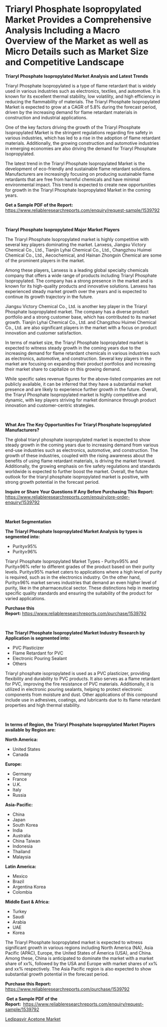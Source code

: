 <p><h1>Triaryl Phosphate Isopropylated Market Provides a Comprehensive Analysis Including a Macro Overview of the Market as well as Micro Details such as Market Size and Competitive Landscape</h1></p><p><strong>Triaryl Phosphate Isopropylated Market Analysis and Latest Trends</strong></p>
<p><p>Triaryl Phosphate Isopropylated is a type of flame retardant that is widely used in various industries such as electronics, textiles, and automotive. It is known for its excellent thermal stability, low volatility, and high efficiency in reducing the flammability of materials. The Triaryl Phosphate Isopropylated Market is expected to grow at a CAGR of 5.8% during the forecast period, driven by the increasing demand for flame retardant materials in construction and industrial applications.</p><p>One of the key factors driving the growth of the Triaryl Phosphate Isopropylated Market is the stringent regulations regarding fire safety in various industries, which has led to a rise in the adoption of flame retardant materials. Additionally, the growing construction and automotive industries in emerging economies are also driving the demand for Triaryl Phosphate Isopropylated.</p><p>The latest trend in the Triaryl Phosphate Isopropylated Market is the development of eco-friendly and sustainable flame retardant solutions. Manufacturers are increasingly focusing on producing sustainable flame retardants that are free from harmful chemicals and have minimal environmental impact. This trend is expected to create new opportunities for growth in the Triaryl Phosphate Isopropylated Market in the coming years.</p></p>
<p><strong>Get a Sample PDF of the Report:&nbsp;</strong> <a href="https://www.reliableresearchreports.com/enquiry/request-sample/1539792">https://www.reliableresearchreports.com/enquiry/request-sample/1539792</a></p>
<p>&nbsp;</p>
<p><strong>Triaryl Phosphate Isopropylated Major Market Players</strong></p>
<p><p>The Triaryl Phosphate Isopropylated market is highly competitive with several key players dominating the market. Lanxess, Jiangsu Victory Chemical Co., Ltd., Tianjin Lyhai Chemical Co., Ltd., Changzhou Huimei Chemical Co., Ltd., Aecochemical, and Hainan Zhongxin Chemical are some of the prominent players in the market.</p><p>Among these players, Lanxess is a leading global specialty chemicals company that offers a wide range of products including Triaryl Phosphate Isopropylated. The company has a strong presence in the market and is known for its high-quality products and innovative solutions. Lanxess has experienced steady market growth over the years and is expected to continue its growth trajectory in the future.</p><p>Jiangsu Victory Chemical Co., Ltd. is another key player in the Triaryl Phosphate Isopropylated market. The company has a diverse product portfolio and a strong customer base, which has contributed to its market growth. Tianjin Lyhai Chemical Co., Ltd. and Changzhou Huimei Chemical Co., Ltd. are also significant players in the market with a focus on product innovation and customer satisfaction.</p><p>In terms of market size, the Triaryl Phosphate Isopropylated market is expected to witness steady growth in the coming years due to the increasing demand for flame retardant chemicals in various industries such as electronics, automotive, and construction. Several key players in the market are focusing on expanding their product portfolios and increasing their market share to capitalize on this growing demand.</p><p>While specific sales revenue figures for the above-listed companies are not publicly available, it can be inferred that they have a substantial market presence and are likely to experience further growth in the future. Overall, the Triaryl Phosphate Isopropylated market is highly competitive and dynamic, with key players striving for market dominance through product innovation and customer-centric strategies.</p></p>
<p>&nbsp;</p>
<p><strong>What Are The Key Opportunities For Triaryl Phosphate Isopropylated Manufacturers?</strong></p>
<p><p>The global triaryl phosphate isopropylated market is expected to show steady growth in the coming years due to increasing demand from various end-use industries such as electronics, automotive, and construction. The growth of these industries, coupled with the rising awareness about the benefits of using flame retardant materials, is driving the market forward. Additionally, the growing emphasis on fire safety regulations and standards worldwide is expected to further boost the market. Overall, the future outlook for the triaryl phosphate isopropylated market is positive, with strong growth potential in the forecast period.</p></p>
<p><strong>Inquire or Share Your Questions If Any Before Purchasing This Report:</strong> <a href="https://www.reliableresearchreports.com/enquiry/pre-order-enquiry/1539792">https://www.reliableresearchreports.com/enquiry/pre-order-enquiry/1539792</a></p>
<p>&nbsp;</p>
<p><strong>Market Segmentation</strong></p>
<p><strong>The Triaryl Phosphate Isopropylated Market Analysis by types is segmented into:</strong></p>
<p><ul><li>Purity≥95%</li><li>Purity≥96%</li></ul></p>
<p><p>Triaryl Phosphate Isopropylated Market Types - Purity≥95% and Purity≥96% refer to different grades of the product based on their purity levels. Purity≥95% market caters to applications where a high level of purity is required, such as in the electronics industry. On the other hand, Purity≥96% market serves industries that demand an even higher level of purity, like in the pharmaceutical sector. These distinctions help in meeting specific quality standards and ensuring the suitability of the product for varied applications.</p></p>
<p><strong>Purchase this Report:&nbsp;</strong><a href="https://www.reliableresearchreports.com/purchase/1539792">https://www.reliableresearchreports.com/purchase/1539792</a></p>
<p>&nbsp;</p>
<p><strong>The Triaryl Phosphate Isopropylated Market Industry Research by Application is segmented into:</strong></p>
<p><ul><li>PVC Plasticizer</li><li>Flame Retardant for PVC</li><li>Electronic Pouring Sealant</li><li>Others</li></ul></p>
<p><p>Triaryl phosphate isopropylated is used as a PVC plasticizer, providing flexibility and durability to PVC products. It also serves as a flame retardant for PVC, improving the fire resistance of PVC materials. Additionally, it is utilized in electronic pouring sealants, helping to protect electronic components from moisture and dust. Other applications of this compound include use in adhesives, coatings, and lubricants due to its flame retardant properties and high thermal stability.</p></p>
<p>&nbsp;</p>
<p><strong>In terms of Region, the Triaryl Phosphate Isopropylated Market Players available by Region are:</strong></p>
<p>
    <p> <strong> North America: </strong>
        <ul>
            <li>United States</li>
            <li>Canada</li>
        </ul>
        </p> 
    <p> <strong> Europe: </strong>
        <ul>
            <li>Germany</li>
            <li>France</li>
            <li>U.K.</li>
            <li>Italy</li>
            <li>Russia</li>
        </ul>
        </p> 
    <p> <strong> Asia-Pacific: </strong>
        <ul>
            <li>China</li>
            <li>Japan</li>
            <li>South Korea</li>
            <li>India</li>
            <li>Australia</li>
            <li>China Taiwan</li>
            <li>Indonesia</li>
            <li>Thailand</li>
            <li>Malaysia</li>
        </ul>
        </p> 
    <p> <strong> Latin America: </strong>
        <ul>
            <li>Mexico</li>
            <li>Brazil</li>
            <li>Argentina Korea</li>
            <li>Colombia</li>
        </ul>
        </p> 
    <p> <strong> Middle East & Africa: </strong>
        <ul>
            <li>Turkey</li>
            <li>Saudi</li>
            <li>Arabia</li>
            <li>UAE</li>
            <li>Korea</li>
        </ul>
    </p>
    </p>
<p><p>The Triaryl Phosphate Isopropylated market is expected to witness significant growth in various regions including North America (NA), Asia Pacific (APAC), Europe, the United States of America (USA), and China. Among these, China is anticipated to dominate the market with a market share of xx%, followed by the USA and Europe with market shares of xx% and xx% respectively. The Asia Pacific region is also expected to show substantial growth potential in the forecast period.</p></p>
<p><strong>Purchase this Report: </strong><a href="https://www.reliableresearchreports.com/purchase/1539792">https://www.reliableresearchreports.com/purchase/1539792</a></p>
<p>&nbsp;<strong>Get a Sample PDF of the Report:&nbsp;&nbsp;</strong><a href="https://www.reliableresearchreports.com/enquiry/request-sample/1539792">https://www.reliableresearchreports.com/enquiry/request-sample/1539792</a></p>
<p><strong></strong></p>
<p><p><a href="https://github.com/nancykennedykellievqfqt2/Market-Research-Report-List-1/blob/main/ledipasvir-acetone-market.md">Ledipasvir Acetone Market</a></p></p>